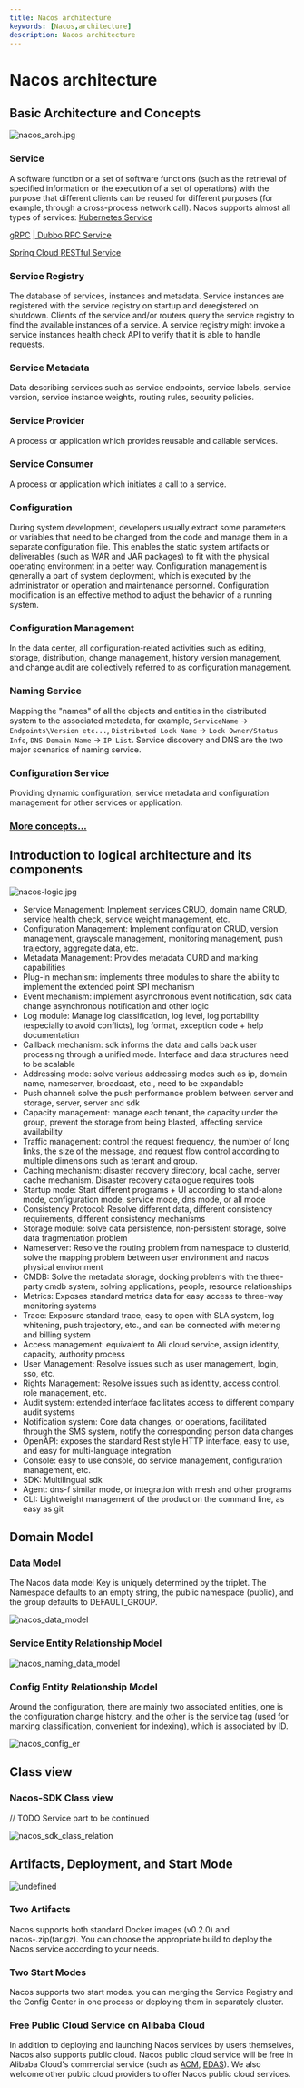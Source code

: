 ```yaml
---
title: Nacos architecture
keywords: [Nacos,architecture]
description: Nacos architecture
---
```


# Nacos architecture

## Basic Architecture and Concepts 

![nacos_arch.jpg](https://cdn.nlark.com/yuque/0/2019/jpeg/338441/1561217892717-1418fb9b-7faa-4324-87b9-f1740329f564.jpeg) 

### Service

A software function or a set of software functions (such as the retrieval of specified information or the execution of a set of operations) with the purpose that different clients can be reused for different purposes (for example, through a cross-process network call). Nacos supports almost all types of services:
[Kubernetes Service](https://kubernetes.io/docs/concepts/services-networking/service/)

[gRPC](https://grpc.io/docs/guides/concepts.html#service-definition)
[ | Dubbo RPC Service](https://dubbo.incubator.apache.org/#/?lang=en-us)

[Spring Cloud RESTful Service](https://spring.io/understanding/REST)

### Service Registry 

The database of services, instances and metadata. Service instances are registered with the service registry on startup and deregistered on shutdown. Clients of the service and/or routers query the service registry to find the available instances of a service. A service registry might invoke a service instances health check API to verify that it is able to handle requests.
	
### Service Metadata
	
Data describing services such as service endpoints, service labels, service version, service instance weights, routing rules, security policies.
	
### Service Provider
    
A process or application which provides reusable and callable services.

### Service Consumer
	
A process or application which initiates a call to a service.
	 
### Configuration
	
During system development, developers usually extract some parameters or variables that need to be changed from the code and manage them in a separate configuration file. This enables the static system artifacts or deliverables (such as WAR and JAR packages) to fit with the physical operating environment in a better way. Configuration management is generally a part of system deployment, which is executed by the administrator or operation and maintenance personnel. Configuration modification is an effective method to adjust the behavior of a running system.
	
### Configuration Management

In the data center, all configuration-related activities such as editing, storage, distribution, change management, history version management, and change audit are collectively referred to as configuration management.

### Naming Service

Mapping the "names" of all the objects and entities in the distributed system to the associated metadata, for example, ```ServiceName``` -> ```Endpoints\Version etc...```, ```Distributed Lock Name``` -> ```Lock Owner/Status Info```, ```DNS Domain Name``` -> ```IP List```. Service discovery and DNS are the two major scenarios of naming service.

### Configuration Service
	
Providing dynamic configuration, service metadata and configuration management for other services or application.

### [More concepts...](./concepts.md)

## Introduction to logical architecture and its components

![nacos-logic.jpg](https://cdn.nlark.com/yuque/0/2019/png/338441/1561217775318-6e408805-18bb-4242-b4e9-83c5b929b469.png) 
 
- Service Management: Implement services CRUD, domain name CRUD, service health check, service weight management, etc.
- Configuration Management: Implement configuration CRUD, version management, grayscale management, monitoring management, push trajectory, aggregate data, etc.
- Metadata Management: Provides metadata CURD and marking capabilities
- Plug-in mechanism: implements three modules to share the ability to implement the extended point SPI mechanism
- Event mechanism: implement asynchronous event notification, sdk data change asynchronous notification and other logic
- Log module: Manage log classification, log level, log portability (especially to avoid conflicts), log format, exception code + help documentation
- Callback mechanism: sdk informs the data and calls back user processing through a unified mode. Interface and data structures need to be scalable
- Addressing mode: solve various addressing modes such as ip, domain name, nameserver, broadcast, etc., need to be expandable
- Push channel: solve the push performance problem between server and storage, server, server and sdk
- Capacity management: manage each tenant, the capacity under the group, prevent the storage from being blasted, affecting service availability
- Traffic management: control the request frequency, the number of long links, the size of the message, and request flow control according to multiple dimensions such as tenant and group.
- Caching mechanism: disaster recovery directory, local cache, server cache mechanism. Disaster recovery catalogue requires tools
- Startup mode: Start different programs + UI according to stand-alone mode, configuration mode, service mode, dns mode, or all mode
- Consistency Protocol: Resolve different data, different consistency requirements, different consistency mechanisms
- Storage module: solve data persistence, non-persistent storage, solve data fragmentation problem
- Nameserver: Resolve the routing problem from namespace to clusterid, solve the mapping problem between user environment and nacos physical environment
- CMDB: Solve the metadata storage, docking problems with the three-party cmdb system, solving applications, people, resource relationships
- Metrics: Exposes standard metrics data for easy access to three-way monitoring systems
- Trace: Exposure standard trace, easy to open with SLA system, log whitening, push trajectory, etc., and can be connected with metering and billing system
- Access management: equivalent to Ali cloud service, assign identity, capacity, authority process
- User Management: Resolve issues such as user management, login, sso, etc.
- Rights Management: Resolve issues such as identity, access control, role management, etc.
- Audit system: extended interface facilitates access to different company audit systems
- Notification system: Core data changes, or operations, facilitated through the SMS system, notify the corresponding person data changes
- OpenAPI: exposes the standard Rest style HTTP interface, easy to use, and easy for multi-language integration
- Console: easy to use console, do service management, configuration management, etc.
- SDK: Multilingual sdk
- Agent: dns-f similar mode, or integration with mesh and other programs
- CLI: Lightweight management of the product on the command line, as easy as git

## Domain Model

### Data Model

The Nacos data model Key is uniquely determined by the triplet. The Namespace defaults to an empty string, the public namespace (public), and the group defaults to DEFAULT_GROUP.

![nacos_data_model](https://cdn.nlark.com/yuque/0/2019/jpeg/338441/1561217857314-95ab332c-acfb-40b2-957a-aae26c2b5d71.jpeg) 

### Service Entity Relationship Model

![nacos_naming_data_model](https://cdn.nlark.com/yuque/0/2019/jpeg/338441/1561217924697-ba504a35-129f-4fc6-b0df-1130b995375a.jpeg) 

### Config Entity Relationship Model

Around the configuration, there are mainly two associated entities, one is the configuration change history, and the other is the service tag (used for marking classification, convenient for indexing), which is associated by ID.

![nacos_config_er](https://cdn.nlark.com/yuque/0/2019/jpeg/338441/1561217958896-4465757f-f588-4797-9c90-a76e604fabb4.jpeg) 


## Class view

### Nacos-SDK Class view

// TODO Service part to be continued

![nacos_sdk_class_relation](https://cdn.nlark.com/yuque/0/2022/png/25574784/1650771676187-d95a9e45-8656-4d1a-8b5b-ed63a23a816b.png) 


## Artifacts, Deployment, and Start Mode

![undefined](https://cdn.yuque.com/lark/0/2018/png/15914/1531730742844-e8325932-258b-49b2-9473-8d1199efe20d.png) 

### Two Artifacts
	
Nacos supports both standard Docker images (v0.2.0) and nacos-.zip(tar.gz). You can choose the appropriate build to deploy the Nacos service according to your needs.
		
### Two Start Modes
	
Nacos supports two start modes. you can merging the Service Registry and the Config Center in one process or deploying them in separately cluster.
	
### Free Public Cloud Service on Alibaba Cloud

In addition to deploying and launching Nacos services by users themselves, Nacos also supports public cloud. Nacos public cloud service will be free in Alibaba Cloud's commercial service (such as [ACM](https://www.aliyun.com/product/acm), [EDAS](https://www.aliyun.com/product/edas)). We also welcome other public cloud providers to offer Nacos public cloud services.
